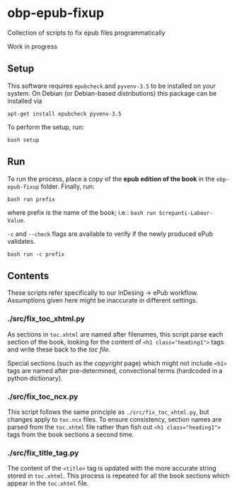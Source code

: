 # obp-epub-fixup
Collection of scripts to fix epub files programmatically

Work in progress

## Setup

This software requires `epubcheck` and `pyvenv-3.5` to be installed on your system. On Debian (or Debian-based distributions) this package can be installed via

`apt-get install epubcheck pyvenv-3.5`

To perform the setup, run:

`bash setup`

## Run

To run the process, place a copy of the **epub edition of the book** in the `obp-epub-fixup` folder. Finally, run:

`bash run prefix`

where prefix is the name of the book; i.e.: `bash run Screpanti-Labour-Value`.

`-c` and `--check` flags are available to verify if the newly produced ePub validates.

`bash run -c prefix`

## Contents
These scripts refer specifically to our InDesing -> ePub workflow. Assumptions given here might be inaccurate in different settings.

### ./src/fix_toc_xhtml.py
As sections in `toc.xhtml` are named after filenames, this script parse each section of the book, looking for the content of `<h1 class="heading1">` tags and write these back to the _toc file_.

Special sections (such as the _copyright_ page) which might not include `<h1>` tags are named after pre-determined, convectional terms (hardcoded in a python dictionary).

### ./src/fix_toc_ncx.py
This script follows the same principle as `./src/fix_toc_xhtml.py`, but changes apply to `toc.ncx` files. To ensure consistency, section names are parsed from the `toc.xhtml` file rather than fish out `<h1 class="heading1">` tags from the book sections a second time.

### ./src/fix_title_tag.py
The content of the `<title>` tag is updated with the more accurate string stored in `toc.xhtml`. This process is repeated for all the book sections which appear in the `toc.xhtml` file.
